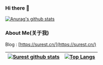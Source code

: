 ### Hi there 👋

[![Anurag's github stats](https://github-readme-stats.vercel.app/api?username=surest-sky)](https://github.com/anuraghazra/github-readme-stats)


### About Me(关于我)

Blog : [https://surest.cn/](https://surest.cn/)


| [![Surest github stats](https://github-readme-stats.vercel.app/api?username=surest-sky)](https://github.com/surest-sky/github-readme-stats) |[![Top Langs](https://github-readme-stats.vercel.app/api/top-langs/?username=surest-sk)](https://github.com/anuraghazra/github-readme-stats) |
| ------------------------------------------------------------ | ------------------------------------------------------------ |
